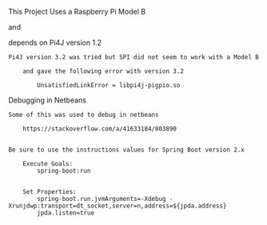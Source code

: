 

This Project Uses a Raspberry Pi Model B

and

depends on Pi4J version 1.2

    Pi4J version 3.2 was tried but SPI did not seem to work with a Model B 

        and gave the following error with version 3.2

            UnsatisfiedLinkError = libpi4j-pigpio.so


Debugging in Netbeans

    Some of this was used to debug in netbeans

        https://stackoverflow.com/a/41633184/803890


    Be sure to use the instructions values for Spring Boot version 2.x

        Execute Goals:
            spring-boot:run


        Set Properties:
            spring-boot.run.jvmArguments=-Xdebug -Xrunjdwp:transport=dt_socket,server=n,address=${jpda.address}
            jpda.listen=true

        